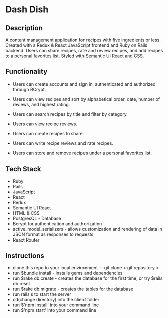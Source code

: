 # Dash Dish

## Description
  
A content management application for recipes with five ingredients or less. Created with a Redux & React JavaScript frontend and Ruby on Rails backend. Users can share recipes, rate and review recipes, and add recipes to a personal favorites list. Styled with Semantic UI React and CSS.
  
## Functionality

- Users can create accounts and sign in, authenticated and authorized through BCrypt.

- Users can view recipes and sort by alphabetical order, date, number of reviews, and highest rating.

- Users can search recipes by title and filter by category.

- Users can view recipe reviews.

- Users can create recipes to share. 

- Users can write recipe reviews and rate recipes. 

- Users can store and remove recipes under a personal favorites list. 

## Tech Stack

- Ruby 
- Rails
- JavaScript
- React
- Redux
- Semantic UI React
- HTML & CSS
- PostgresQL - Database
- Bcrypt for authentication and authorization
- active_model_serializers - allows customization and rendering of data in JSON format as responses to requests
- React Router

## Instructions

- clone this repo to your local environment -- git clone < git repository >
- run $bundle install - installs gems and dependencies
- run $rake db:create - creates the database for the first time, or try $rails db:reset
- run $rake db:migrate - creates the tables for the database
- run rails s to start the server
- cd(change directory) into the client folder
- run $'npm install' into your command line
- run $'npm start' into your command line

